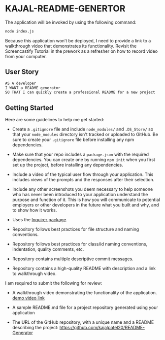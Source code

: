 # KAJAL-README-GENERTOR

The application will be invoked by using the following command:

```bash
node index.js
```

Because this application won’t be deployed, I need to provide a link to a walkthrough video that demonstrates its functionality. Revisit the Screencastify Tutorial in the prework as a refresher on how to record video from your computer. 

## User Story

```md
AS A developer
I WANT a README generator
SO THAT I can quickly create a professional README for a new project
```
## Getting Started

Here are some guidelines to help me get started:

* Create a `.gitignore` file and include `node_modules/` and `.DS_Store/` so that your `node_modules` directory isn't tracked or uploaded to GitHub. Be sure to create your `.gitignore` file before installing any npm dependencies.

* Make sure that your repo includes a `package.json` with the required dependencies. You can create one by running `npm init` when you first set up the project, before installing any dependencies.

* Include a video of the typical user flow through your application. This includes views of the prompts and the responses after their selection.

* Include any other screenshots you deem necessary to help someone who has never been introduced to your application understand the purpose and function of it. This is how you will communicate to potential employers or other developers in the future what you built and why, and to show how it works.

* Uses the [Inquirer package](https://www.npmjs.com/package/inquirer).

* Repository follows best practices for file structure and naming conventions.

* Repository follows best practices for class/id naming conventions, indentation, quality comments, etc.

* Repository contains multiple descriptive commit messages.

* Repository contains a high-quality README with description and a link to walkthrough video.


I am required to submit the following for review:

* A walkthrough video demonstrating the functionality of the application.
[demo video link](https://drive.google.com/file/d/1hulOkh8HxHrtr2IRd1Sw8002lGSweJhq/view?usp=sharing)

* A sample README.md file for a project repository generated using your application

* The URL of the GitHub repository, with a unique name and a README describing the project:
		https://github.com/kajalpatel20/README-Generator
